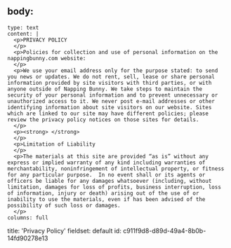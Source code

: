 body:
  -
    type: text
    content: |
      <p>PRIVACY POLICY
      </p>
      <p>Policies for collection and use of personal information on the nappingbunny.com website:
      </p>
      <p>We use your email address only for the purpose stated: to send you news or updates. We do not rent, sell, lease or share personal information provided by site visitors with third parties, or with anyone outside of Napping Bunny. We take steps to maintain the security of your personal information and to prevent unnecessary or unauthorized access to it. We never post e-mail addresses or other identifying information about site visitors on our website. Sites which are linked to our site may have different policies; please review the privacy policy notices on those sites for details.
      </p>
      <p><strong> </strong>
      </p>
      <p>Limitation of Liability
      </p>
      <p>The materials at this site are provided “as is” without any express or implied warranty of any kind including warranties of merchantability, noninfringement of intellectual property, or fitness for any particular purpose.  In no event shall or its agents or officers be liable for any damages whatsoever (including, without limitation, damages for loss of profits, business interruption, loss of information, injury or death) arising out of the use of or inability to use the materials, even if has been advised of the possibility of such loss or damages.
      </p>
    columns: full
title: 'Privacy Policy'
fieldset: default
id: c911f9d8-d89d-49a4-8b0b-14fd90278e13
